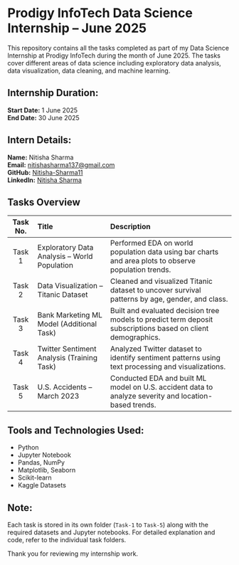 # Prodigy InfoTech Data Science Internship – June 2025

This repository contains all the tasks completed as part of my Data Science Internship at Prodigy InfoTech during the month of June 2025. The tasks cover different areas of data science including exploratory data analysis, data visualization, data cleaning, and machine learning.

## Internship Duration:
**Start Date:** 1 June 2025  
**End Date:** 30 June 2025

## Intern Details:
**Name:** Nitisha Sharma  
**Email:** nitishasharma137@gmail.com  
**GitHub:** [Nitisha-Sharma11](https://github.com/Nitisha-Sharma11)  
**LinkedIn:** [Nitisha Sharma](https://www.linkedin.com/in/nitisha-sharma-0a499b369)

## Tasks Overview

| Task No. | Title                                      | Description                                                                 |
|:--------:|:-------------------------------------------|:-----------------------------------------------------------------------------|
| Task 1   | Exploratory Data Analysis – World Population | Performed EDA on world population data using bar charts and area plots to observe population trends. |
| Task 2   | Data Visualization – Titanic Dataset       | Cleaned and visualized Titanic dataset to uncover survival patterns by age, gender, and class. |
| Task 3   | Bank Marketing ML Model (Additional Task)  | Built and evaluated decision tree models to predict term deposit subscriptions based on client demographics. |
| Task 4   | Twitter Sentiment Analysis (Training Task) | Analyzed Twitter dataset to identify sentiment patterns using text processing and visualizations. |
| Task 5   | U.S. Accidents – March 2023                | Conducted EDA and built ML model on U.S. accident data to analyze severity and location-based trends. |

## Tools and Technologies Used:
- Python  
- Jupyter Notebook  
- Pandas, NumPy  
- Matplotlib, Seaborn  
- Scikit-learn  
- Kaggle Datasets  

## Note:
Each task is stored in its own folder (`Task-1` to `Task-5`) along with the required datasets and Jupyter notebooks. For detailed explanation and code, refer to the individual task folders.

Thank you for reviewing my internship work.
